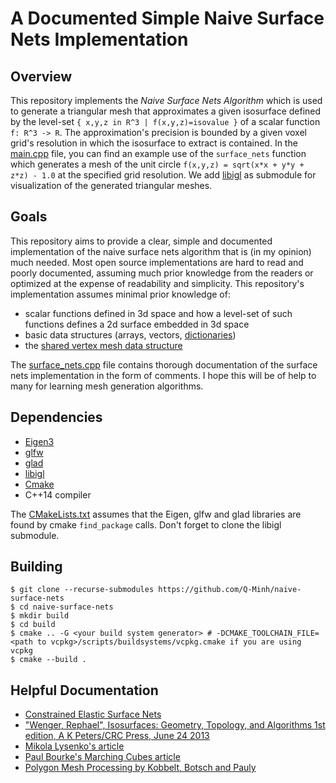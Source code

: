 # A Documented Simple Naive Surface Nets Implementation

## Overview

This repository implements the *Naive Surface Nets Algorithm* which is used to generate a triangular mesh that approximates a given isosurface defined by the level-set `{ x,y,z in R^3 | f(x,y,z)=isovalue }` of a scalar function `f: R^3 -> R`. The approximation's precision is bounded by a given voxel grid's resolution in which the isosurface to extract is contained. In the [main.cpp](./main.cpp) file, you can find an example use of the `surface_nets` function which generates a mesh of the unit circle `f(x,y,z) = sqrt(x*x + y*y + z*z) - 1.0` at the specified grid resolution. We add [libigl](https://github.com/libigl/libigl/) as submodule for visualization of the generated triangular meshes.

## Goals

This repository aims to provide a clear, simple and documented implementation of the naive surface nets algorithm that is (in my opinion) much needed. Most open source implementations are hard to read and poorly documented, assuming much prior knowledge from the readers or optimized at the expense of readability and simplicity. This repository's implementation assumes minimal prior knowledge of:
- scalar functions defined in 3d space and how a level-set of such functions defines a 2d surface embedded in 3d space
- basic data structures (arrays, vectors, [dictionaries](https://en.cppreference.com/w/cpp/container/unordered_map))
- the [shared vertex mesh data structure](http://www.enseignement.polytechnique.fr/informatique/INF562/Slides/MeshDataStructures.pdf)

The [surface_nets.cpp](./src/surface_nets.cpp) file contains thorough documentation of the surface nets implementation in the form of comments. I hope this will be of help to many for learning mesh generation algorithms.

## Dependencies

- [Eigen3](http://eigen.tuxfamily.org/index.php?title=Main_Page)
- [glfw](https://www.glfw.org/)
- [glad](https://glad.dav1d.de/)
- [libigl](https://github.com/libigl/libigl/)
- [Cmake](https://cmake.org/)
- C++14 compiler

The [CMakeLists.txt](./CMakeLists.txt) assumes that the Eigen, glfw and glad libraries are found by cmake `find_package` calls. Don't forget to clone the libigl submodule.

## Building

```
$ git clone --recurse-submodules https://github.com/Q-Minh/naive-surface-nets
$ cd naive-surface-nets
$ mkdir build
$ cd build
$ cmake .. -G <your build system generator> # -DCMAKE_TOOLCHAIN_FILE=<path to vcpkg>/scripts/buildsystems/vcpkg.cmake if you are using vcpkg
$ cmake --build .
```

## Helpful Documentation

- [Constrained Elastic Surface Nets](https://www.merl.com/publications/docs/TR99-24.pdf)
- ["Wenger, Rephael", Isosurfaces: Geometry, Topology, and Algorithms 1st edition, A K Peters/CRC Press, June 24 2013](https://www.amazon.ca/Isosurfaces-Geometry-Algorithms-Rephael-Wenger/dp/1466570970)
- [Mikola Lysenko's article](https://0fps.net/2012/07/12/smooth-voxel-terrain-part-2/)
- [Paul Bourke's Marching Cubes article](http://paulbourke.net/geometry/polygonise/)
- [Polygon Mesh Processing by Kobbelt, Botsch and Pauly](http://www.pmp-book.org/)